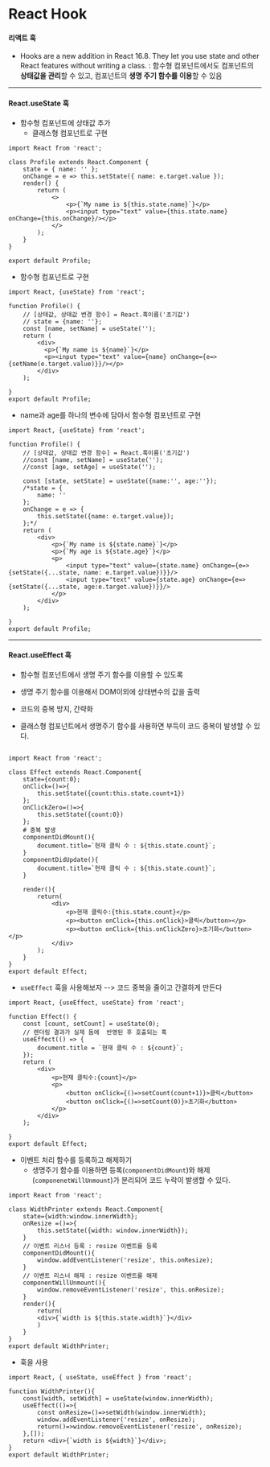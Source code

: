 # React Hook


#### 리액트 훅

- Hooks are a new addition in React 16.8. They let you use state and other React features without writing a class. : 함수형 컴포넌트에서도 컴포넌트의 **상태값을 관리**할 수 있고, 컴포넌트의 **생명 주기 함수를 이용**할 수 있음





------

#### React.useState 훅

- 함수형 컴포넌트에 상태값 추가
  - 클래스형 컴포넌트로 구현

```react
import React from 'react';

class Profile extends React.Component {
    state = { name: '' };
    onChange = e => this.setState({ name: e.target.value });
    render() {
        return (
            <>
                <p>{`My name is ${this.state.name}`}</p>
                <p><input type="text" value={this.state.name} onChange={this.onChange}/></p>
            </>
        );
    }
}

export default Profile;

```

- 함수형 컴포넌트로 구현

```react
import React, {useState} from 'react';

function Profile() {
    // [상태값, 상태값 변경 함수] = React.훅이름('초기값')
    // state = {name: ''};
    const [name, setName] = useState('');
    return (
        <div>
          <p>{`My name is ${name}`}</p>
          <p><input type="text" value={name} onChange={e=>{setName(e.target.value)}}/></p>
        </div>
    );

}
export default Profile;
```



- name과 age를 하나의 변수에 담아서 함수형 컴포넌트로 구현

```react
import React, {useState} from 'react';

function Profile() {
    // [상태값, 상태값 변경 함수] = React.훅이름('초기값')
    //const [name, setName] = useState('');
    //const [age, setAge] = useState('');

    const [state, setState] = useState({name:'', age:''});
    /*state = {
        name: ''
    };
    onChange = e => {
        this.setState({name: e.target.value});
    };*/
    return (
        <div>
            <p>{`My name is ${state.name}`}</p>
            <p>{`My age is ${state.age}`}</p>
            <p>
                <input type="text" value={state.name} onChange={e=>{setState({...state, name: e.target.value})}}/>
                <input type="text" value={state.age} onChange={e=>{setState({...state, age:e.target.value})}}/>       
            </p>
        </div>
    );

}
export default Profile;
```



------

#### React.useEffect 훅

- 함수형 컴포넌트에서 생명 주기 함수를 이용할 수 있도록
- 생명 주기 함수를 이용해서 DOM이외에 상태변수의 값을 출력
- 코드의 중복 방지, 간략화



- 클래스형 컴포넌트에서 생명주기 함수를 사용하면 부득이 코드 중복이 발생할 수 있다.

```react

import React from 'react';

class Effect extends React.Component{
    state={count:0};
    onClick=()=>{
        this.setState({count:this.state.count+1})
    };
    onClickZero=()=>{
        this.setState({count:0})
    };
	# 중복 발생
    componentDidMount(){
        document.title=`현재 클릭 수 : ${this.state.count}`;
    }
    componentDidUpdate(){
        document.title=`현재 클릭 수 : ${this.state.count}`;
    }

    render(){
        return(
            <div>
                <p>현재 클릭수:{this.state.count}</p>
                <p><button onClick={this.onClick}>클릭</button></p>
                <p><button onClick={this.onClickZero}>초기화</button></p>
            </div>
        );
    }
}
export default Effect;
```



- `useEffect` 훅을 사용해보자 --> 코드 중복을 줄이고 간결하게 만든다

```react
import React, {useEffect, useState} from 'react';

function Effect() {
    const [count, setCount] = useState(0);
    // 렌더링 결과가 실제 돔에  반영된 후 호출되는 훅
    useEffect(() => {
        document.title = `현재 클릭 수 : ${count}`;
    });
    return (
        <div>
            <p>현재 클릭수:{count}</p>
            <p>
                <button onClick={()=>setCount(count+1)}>클릭</button>
                <button onClick={()=>setCount(0)}>초기화</button>
            </p>
        </div>
    );

}
export default Effect;
```



- 이벤트 처리 함수를 등록하고 해제하기
  - 생명주기 함수를 이용하면 등록(`componentDidMount`)와 해제(`componenetWillUnmount`)가 분리되어 코드 누락이 발생할 수 있다.

```react
import React from 'react';

class WidthPrinter extends React.Component{
    state={width:window.innerWidth};
    onResize =()=>{
        this.setState({width: window.innerWidth});
    }
    // 이벤트 리스너 등록 : resize 이벤트를 등록
    componentDidMount(){
        window.addEventListener('resize', this.onResize);       
    }
    // 이벤트 리스너 해제 : resize 이벤트를 해제
    componentWillUnmount(){
        window.removeEventListener('resize', this.onResize);
    }
    render(){
        return(
        <div>{`width is ${this.state.width}`}</div>
        )
    }
}
export default WidthPrinter;
```

- 훅을 사용

```react
import React, { useState, useEffect } from 'react';

function WidthPrinter(){
    const[width, setWidth] = useState(window.innerWidth);
    useEffect(()=>{
        const onResize=()=>setWidth(window.innerWidth);
        window.addEventListener('resize', onResize);
        return()=>window.removeEventListener('resize', onResize);
    },[]);
    return <div>{`width is ${width}`}</div>;
}
export default WidthPrinter;
```




